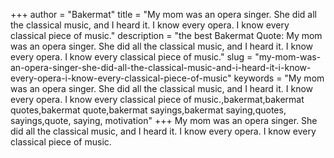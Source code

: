 +++
author = "Bakermat"
title = "My mom was an opera singer. She did all the classical music, and I heard it. I know every opera. I know every classical piece of music."
description = "the best Bakermat Quote: My mom was an opera singer. She did all the classical music, and I heard it. I know every opera. I know every classical piece of music."
slug = "my-mom-was-an-opera-singer-she-did-all-the-classical-music-and-i-heard-it-i-know-every-opera-i-know-every-classical-piece-of-music"
keywords = "My mom was an opera singer. She did all the classical music, and I heard it. I know every opera. I know every classical piece of music.,bakermat,bakermat quotes,bakermat quote,bakermat sayings,bakermat saying,quotes, sayings,quote, saying, motivation"
+++
My mom was an opera singer. She did all the classical music, and I heard it. I know every opera. I know every classical piece of music.
